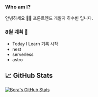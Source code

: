 ### Who am I? 

안녕하세요 👨‍💻
프론트엔드 개발자 하수빈 입니다.

### 8월 계획 📝

- Today I Learn 기록 시작
- nest
- serverless
- astro


## &#x1f4c8; GitHub Stats
<a href="https://github.com/BoraKilicoglu/BoraKilicoglu">
  <img align="center" src="https://github-readme-stats.vercel.app/api?username=sbin0819&show_icons=true&line_height=27&count_private=true&title_color=ffffff&text_color=c9cacc&icon_color=2bbc8a&bg_color=1d1f21" alt="Bora's GitHub Stats" />
</a>
